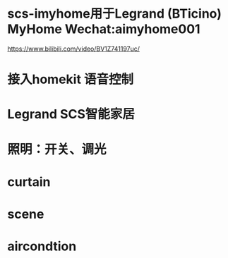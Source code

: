 # scs-imyhome用于Legrand (BTicino) MyHome Wechat:aimyhome001
https://www.bilibili.com/video/BV1Z741197uc/
# 接入homekit 语音控制
# Legrand SCS智能家居
# 照明：开关、调光
# curtain
# scene
# aircondtion
